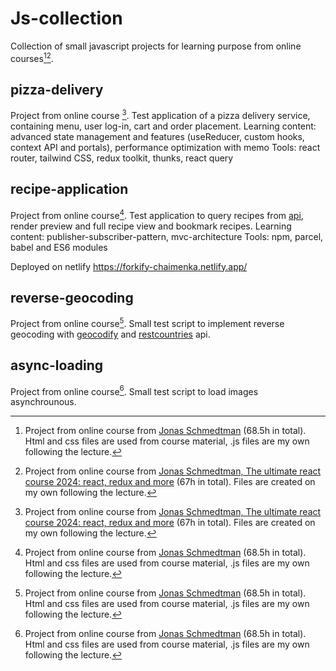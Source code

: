 # Js-collection
Collection of small javascript projects for learning purpose from online courses[^1][^2]. 

## pizza-delivery
Project from online course [^2]. 
Test application of a pizza delivery service, containing menu, user log-in, cart and order placement. 
Learning content: advanced state management and features (useReducer, custom hooks, context API and portals), performance optimization with memo
Tools: react router, tailwind CSS, redux toolkit, thunks, react query

## recipe-application
Project from online course[^1].
Test application to query recipes from [api](https://forkify-api.herokuapp.com/api/), render preview and full recipe view and bookmark recipes. 
Learning content: publisher-subscriber-pattern, mvc-architecture
Tools: npm, parcel, babel and ES6 modules

Deployed on netlify https://forkify-chaimenka.netlify.app/

## reverse-geocoding
Project from online course[^1]. 
Small test script to implement reverse geocoding with [geocodify](https://geocodify.com/) and [restcountries](https://restcountries.com/) api. 

## async-loading
Project from online course[^1]. Small test script to load images asynchrounous. 

[^1]: Project from online course from [Jonas Schmedtman](https://www.udemy.com/course/the-complete-javascript-course) (68.5h in total). Html and css files are used from course material, .js files are my own following the lecture. 

[^2]: Project from online course from [Jonas Schmedtman, The ultimate react course 2024: react, redux and more](https://www.udemy.com/course/the-ultimate-react-course) (67h in total). Files are created on my own following the lecture. 
